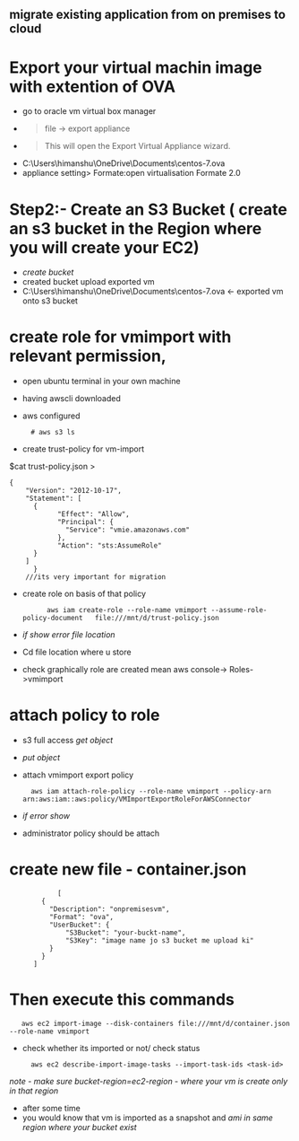 ## migrate existing application from on premises to cloud

# Export your virtual machin image with extention of OVA   

- go to oracle vm virtual box manager
- > file -> export appliance
- >  This will open the Export Virtual Appliance wizard.
- C:\Users\himanshu\OneDrive\Documents\centos-7.ova
- appliance setting> Formate:open virtualisation 
                   Formate 2.0    
                   
# Step2:- Create an S3 Bucket ( create an s3 bucket in the Region where you will create your EC2)
- *create bucket*
- created bucket upload exported vm
-  C:\Users\himanshu\OneDrive\Documents\centos-7.ova   <- exported vm onto s3 bucket

# create role for vmimport with relevant permission,
- open ubuntu terminal in your own machine 
- having awscli downloaded
- aws configured
        
        # aws s3 ls
- create trust-policy for vm-import
    
 $cat trust-policy.json > 
    
    {
        "Version": "2012-10-17",
        "Statement": [
          {
                "Effect": "Allow",
                "Principal": {
                  "Service": "vmie.amazonaws.com"
                },
                "Action": "sts:AssumeRole"
          }
        ]
          }
        ///its very important for migration
        
        
- create role on basis of that policy
          
            aws iam create-role --role-name vmimport --assume-role-policy-document   file:///mnt/d/trust-policy.json
            
- *if show error file location*                                     
- Cd file location where u store 
 
- check graphically role are created mean aws console-> 
                          Roles->vmimport
# attach policy to role
- s3 full access *get object*
- *put object*
- attach vmimport export policy 

        aws iam attach-role-policy --role-name vmimport --policy-arn arn:aws:iam::aws:policy/VMImportExportRoleForAWSConnector 

- *if error show*
- administrator policy should be attach

# create new file - container.json

                [
            {
              "Description": "onpremisesvm",
              "Format": "ova",
              "UserBucket": {
                  "S3Bucket": "your-buckt-name",
                  "S3Key": "image name jo s3 bucket me upload ki"
              }
            }
          ]

# Then execute this commands

        
       aws ec2 import-image --disk-containers file:///mnt/d/container.json --role-name vmimport
       
 - check whether its imported or not/ check status
        
         aws ec2 describe-import-image-tasks --import-task-ids <task-id>
         
  *note* - *make sure bucket-region=ec2-region*
         - *where your vm is create only in that region*
      
- after some time 
- you would know that vm is imported  as a snapshot and *ami in same region where your bucket exist* 
         
        

